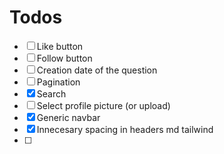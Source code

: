 # Todos

- [ ] Like button
- [ ] Follow button
- [ ] Creation date of the question
- [ ] Pagination
- [x] Search
- [ ] Select profile picture (or upload)
- [x] Generic navbar
- [x] Innecesary spacing in headers md tailwind
- [ ] 
